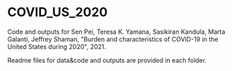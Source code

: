 # COVID_US_2020

Code and outputs for Sen Pei, Teresa K. Yamana, Sasikiran Kandula, Marta Galanti, Jeffrey Shaman, "Burden and characteristics of COVID-19 in the United States during 2020", 2021.

Readme files for data&code and outputs are provided in each folder.
